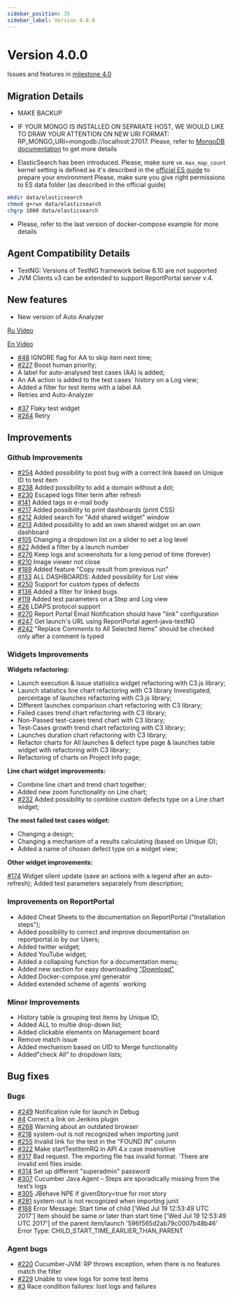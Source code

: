 ```yaml
---
sidebar_position: 35
sidebar_label: Version 4.0.0
---
```


# Version 4.0.0

Issues and features in [milestone 4.0](https://github.com/reportportal/reportportal/issues?q=is%3Aclosed+milestone%3A4.0)

## Migration Details

- MAKE BACKUP

- IF YOUR MONGO IS INSTALLED ON SEPARATE HOST, WE WOULD LIKE TO DRAW YOUR ATTENTION ON NEW URI FORMAT: RP_MONGO_URI=mongodb://localhost:27017. Please, refer to [MongoDB documentation](https://docs.mongodb.com/manual/reference/connection-string/) to get more details

- ElasticSearch has been introduced. Please, make sure `vm.max_map_count` kernel setting is defined as it's described in the [official ES guide](https://www.elastic.co/guide/en/elasticsearch/reference/6.1/docker.html#docker-cli-run-prod-mode) to prepare your environment
  Please, make sure you give right permissions to ES data folder (as described in the official guide)
```sh
mkdir data/elasticsearch
chmod g+rwx data/elasticsearch
chgrp 1000 data/elasticsearch
```
- Please, refer to the last version of docker-compose example for more details

## Agent Compatibility Details
- TestNG: Versions of TestNG framework below 6.10 are not supported
- JVM Clients v3 can be extended to support ReportPortal server v.4.

## New features

* New version of Auto Analyzer

[Ru Video](https://www.youtube.com/watch?v=GsmfLzQdgRs)

[En Video](https://www.youtube.com/watch?v=d2ekWI2exZ4)

- [#48](https://github.com/reportportal/reportportal/issues/48) IGNORE flag for AA to skip item next time;
- [#227](https://github.com/reportportal/reportportal/issues/227) Boost human priority;
- A label for auto-analysed test cases (AA) is added;
- An AA action is added to the test cases` history on a Log view;
- Added a filter for test items with a label AA
- Retries and Auto-Analyzer

* [#37](https://github.com/reportportal/reportportal/issues/37) Flaky test widget
* [#264](https://github.com/reportportal/reportportal/issues/264) Retry

## Improvements

### Github Improvements

* [#254](https://github.com/reportportal/reportportal/issues/254) Added possibility to post bug with a correct link based on Unique ID to test item
* [#238](https://github.com/reportportal/reportportal/issues/238) Added possibility to add a domain without a dot;
* [#230](https://github.com/reportportal/reportportal/issues/230) Escaped logs filter term after refresh
* [#141](https://github.com/reportportal/reportportal/issues/141) Added tags in e-mail body
* [#217](https://github.com/reportportal/reportportal/issues/217) Added possibility to print dashboards (print CSS)
* [#212](https://github.com/reportportal/reportportal/issues/212) Added search for "Add shared widget" window
* [#213](https://github.com/reportportal/reportportal/issues/213) Added possibility to add an own shared widget on an own dashboard
* [#105](https://github.com/reportportal/reportportal/issues/105) Changing a dropdown list on a slider to set a log level
* [#22](https://github.com/reportportal/reportportal/issues/22) Added a filter by a launch number
* [#276](https://github.com/reportportal/reportportal/issues/276) Keep logs and screenshots for a long period of time (forever)
* [#210](https://github.com/reportportal/reportportal/issues/210) Image viewer not close
* [#189](https://github.com/reportportal/reportportal/issues/189) Added feature "Copy result from previous run"
* [#133](https://github.com/reportportal/reportportal/issues/133) ALL DASHBOARDS: Added possibility for List view
* [#250](https://github.com/reportportal/reportportal/issues/250) Support for custom types of defects
* [#136](https://github.com/reportportal/reportportal/issues/136) Added a filter for linked bugs
* [#119](https://github.com/reportportal/reportportal/issues/119) Added test parameters on a Step and Log view
* [#26](https://github.com/reportportal/reportportal/issues/26) LDAPS protocol support
* [#270](https://github.com/reportportal/reportportal/issues/270) Report Portal Email Notification should have "link" configuration
* [#247](https://github.com/reportportal/reportportal/issues/247)  Get launch's URL using ReportPortal agent-java-testNG
* [#242](https://github.com/reportportal/reportportal/issues/242) "Replace Comments to All Selected Items" should be checked only after a comment is typed


### Widgets Improvements

**Widgets refactoring:**

* Launch execution & issue statistics widget refactoring with C3.js library;
* Launch statistics line chart refactoring with C3 library Investigated; percentage of launches refactoring with C3.js library;
* Different launches comparison chart refactoring with C3 library;
* Failed cases trend chart refactoring with C3 library;
* Non-Passed test-cases trend chart with C3 library;
* Test-Cases growth trend chart refactoring with C3 library;
* Launches duration chart refactoring with C3 library;
* Refactor charts for All launches & defect type page & launches table widget with refactoring with C3 library;
* Refactoring of charts on Project Info page;

**Line chart widget improvements:**

* Combine line chart and trend chart together;
* Added new zoom functionality on Line chart;
* [#232](https://github.com/reportportal/reportportal/issues/232) Added possibility to combine custom defects type on a Line chart widget;

**The most failed test cases widget:**

* Changing a design;
* Changing a mechanism of a results calculating (based on Unique ID);
* Added a name of chosen defect type on a widget view;

**Other widget improvements:**

[#174](https://github.com/reportportal/reportportal/issues/174) Widget silent update (save an actions with a legend after an auto-refresh);
Added test parameters separately from description;


### Improvements on ReportPortal

* Added Cheat Sheets to the documentation on ReportPortal (“Installation steps”);
* Added possibility to correct and improve documentation on reportportal.io by our Users;
* Added twitter widget;
* Added YouTube widget;
* Added a collapsing function for a documentation menu;
* Added new section for easy downloading ["Download"](http://reportportal.io/download)
* Added Docker-compose.yml generator
* Added extended scheme of agents` working

### Minor Improvements

* History table is grouping test items by Unique ID;
* Added ALL to multie drop-down list;
* Added clickable elements on Management board
* Remove match issue
* Added mechanism based on UID to Merge functionality
* Added"check All" to dropdown lists;


## Bug fixes

### Bugs

* [#249](https://github.com/reportportal/reportportal/issues/249) Notification rule for launch in Debug
* [#4](https://github.com/reportportal/plugin-jenkins/issues/4) Correct a link on Jenkins plugin
* [#268](https://github.com/reportportal/reportportal/issues/268) Warning about an outdated browser
* [#218](https://github.com/reportportal/reportportal/issues/218) system-out is not recognized when importing junit
* [#255](https://github.com/reportportal/reportportal/issues/255) Invalid link for the test in the "FOUND IN" column
* [#322](https://github.com/reportportal/reportportal/issues/322) Make startTestItemRQ in API 4.x case insensitive
* [#317](https://github.com/reportportal/reportportal/issues/317) Bad request. The importing file has invalid format. 'There are invalid xml files inside.
* [#314](https://github.com/reportportal/reportportal/issues/314) Set up different "superadmin" password
* [#307](https://github.com/reportportal/reportportal/issues/307) Cucumber Java Agent – Steps are sporadically missing from the test’s logs
* [#305](https://github.com/reportportal/reportportal/issues/305) JBehave NPE if givenStory=true for root story
* [#281](https://github.com/reportportal/reportportal/issues/281) system-out is not recognized when importing junit
* [#188](https://github.com/reportportal/reportportal/issues/188) Error Message: Start time of child ['Wed Jul 19 12:53:49 UTC 2017'] item should be same or later than start time ['Wed Jul 19 12:53:49 UTC 2017'] of the parent item/launch '596f565d2ab79c0007b48b46' Error Type: CHILD_START_TIME_EARLIER_THAN_PARENT


### Agent bugs

* [#220](https://github.com/reportportal/reportportal/issues/220) Cucumber-JVM: RP throws exception, when there is no features match the filter
* [#229](https://github.com/reportportal/reportportal/issues/229) Unable to view logs for some test items
* [#3](https://github.com/reportportal/logger-java-log4j/issues/3) Race condition failures: lost logs and failures
